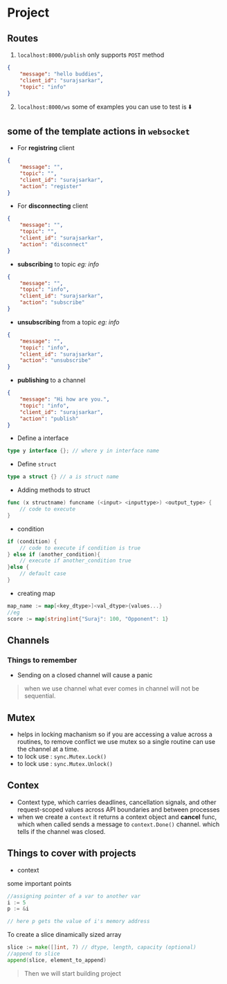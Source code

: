 # Project
## Routes
1. `localhost:8000/publish` only supports `POST` method
```json
{
    "message": "hello buddies",
    "client_id": "surajsarkar",
    "topic": "info"
}
```
2. `localhost:8000/ws` some of examples you can use to test is ⬇️
## some of the template actions in `websocket`

* For **registring** client
```json
{
    "message": "",
    "topic": "",
    "client_id": "surajsarkar",
    "action": "register"
}
```
* For **disconnecting** client 
```json
{
    "message": "",
    "topic": "",
    "client_id": "surajsarkar",
    "action": "disconnect"
}
```
* **subscribing** to topic *eg: info*
```json
{
    "message": "",
    "topic": "info",
    "client_id": "surajsarkar",
    "action": "subscribe"
}
```
* **unsubscribing** from a topic *eg: info*
```json
{
    "message": "",
    "topic": "info",
    "client_id": "surajsarkar",
    "action": "unsubscribe"
}
```

* **publishing** to a channel
```json
{
    "message": "Hi how are you.",
    "topic": "info",
    "client_id": "surajsarkar",
    "action": "publish"
}
```

* Define a interface
```go
type y interface {}; // where y in interface name
```
* Define `struct`
```go
type a struct {} // a is struct name
```
* Adding methods to struct
```go
func (x structname) funcname (<input> <inputtype>) <output_type> {
    // code to execute
}
```

* condition 
```go 
if (condition) {
    // code to execute if condition is true
} else if (another_condition){
    // execute if another_condition true
}else {
    // default case
}
```

* creating map 
```go
map_name := map[<key_dtype>]<val_dtype>{values...}
//eg
score := map[string]int{"Suraj": 100, "Opponent": 1}
```
## Channels
### Things to remember
* Sending on a closed channel will cause a panic
> when we use channel what ever comes in channel will not be sequential.


## Mutex
* helps in locking machanism so if you are accessing a value across a routines, to remove conflict we use mutex so a single routine can use the channel at a time. 
* to lock use : `sync.Mutex.Lock()`
* to lock use : `sync.Mutex.Unlock()`


## Contex
* Context type, which carries deadlines, cancellation signals, and other request-scoped values across API boundaries and between processes
* when we create a `context` it returns a context object and **cancel** func, which when called sends a message to `context.Done()` channel. which tells if the channel was closed.
## Things to cover with projects
* context


some important points 
```go 
//assigning pointer of a var to another var
i := 5
p := &i

// here p gets the value of i's memory address
```

To create a slice dinamically sized array 
```go 
slice := make([]int, 7) // dtype, length, capacity (optional)
//append to slice 
append(slice, element_to_append)
```
> Then we will start building project
